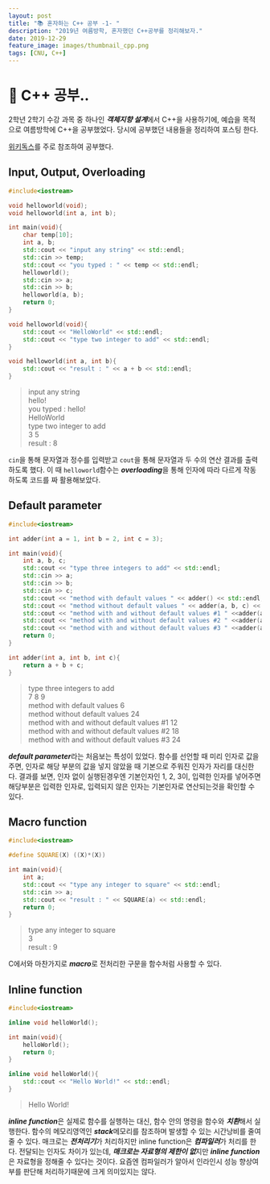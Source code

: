 ```yaml
---
layout: post
title: "📚 혼자하는 C++ 공부 -1- "
description: "2019년 여름방학, 혼자했던 C++공부를 정리해보자."
date: 2019-12-29
feature_image: images/thumbnail_cpp.png
tags: [CNU, C++]
---
```

# 👀 C++ 공부..
2학년 2학기 수강 과목 중 하나인 ***객체지향 설계***에서 C++을 사용하기에, 예습을 목적으로 여름방학에 C++을 공부했었다. 당시에 공부했던 내용들을 정리하여 포스팅 한다. 


[위키독스](https://wikidocs.net/book/1413)를 주로 참조하여 공부했다.

## Input, Output, Overloading
```cpp
#include<iostream>

void helloworld(void);
void helloworld(int a, int b);

int main(void){
    char temp[10];
    int a, b;
    std::cout << "input any string" << std::endl;
    std::cin >> temp;
    std::cout << "you typed : " << temp << std::endl;
    helloworld();
    std::cin >> a;
    std::cin >> b;
    helloworld(a, b);
    return 0;
}

void helloworld(void){
    std::cout << "HelloWorld" << std::endl;
    std::cout << "type two integer to add" << std::endl;
}

void helloworld(int a, int b){
    std::cout << "result : " << a + b << std::endl;
}
```
>input any string                                                                                                                                                                                 
>hello!                                                                                                                                                                                           
>you typed : hello!                                                                                                                                                                               
>HelloWorld                                                                                                                                                                                       
>type two integer to add                                                                                                                                                                          
>3 5                                                                                                                                                                                              
>result : 8

`cin`을 통해 문자열과 정수를 입력받고 `cout`을 통해 문자열과 두 수의 연산 결과를 출력하도록 했다. 
이 때 `helloworld`함수는 ***overloading***을 통해 인자에 따라 다르게 작동하도록 코드를 짜 활용해보았다.

## Default parameter

```cpp
#include<iostream>

int adder(int a = 1, int b = 2, int c = 3);

int main(void){
    int a, b, c;
    std::cout << "type three integers to add" << std::endl;
    std::cin >> a;
    std::cin >> b;
    std::cin >> c;
    std::cout << "method with default values " << adder() << std::endl;
    std::cout << "method without default values " << adder(a, b, c) << std::endl;
    std::cout << "method with and without default values #1 " <<adder(a) << std::endl;
    std::cout << "method with and without default values #2 " <<adder(a, b) << std::endl;
    std::cout << "method with and without default values #3 " <<adder(a, b, c) << std::endl;
    return 0;
}

int adder(int a, int b, int c){
    return a + b + c;
}
```

>type three integers to add                                                                                                                                                                       
>7 8 9                                                                                                                                                                                            
>method with default values 6                                                                                                                                                                     
>method without default values 24                                                                                                                                                                 
>method with and without default values #1 12                                                                                                                                                   
>method with and without default values #2 18                                                                                                                                                     
>method with and without default values #3 24 

***default parameter***라는 처음보는 특성이 있었다. 함수를 선언할 때 미리 인자로 값을 주면, 인자로 해당 부분의 값을 넣지 않았을 때 기본으로 주워진 인자가 자리를 대신한다. 결과를 보면, 인자 없이 실행된경우엔 기본인자인 1, 2, 3이, 입력한 인자를 넣어주면 해당부분은 입력한 인자로, 입력되지 않은 인자는 기본인자로 연산되는것을 확인할 수 있다.

## Macro function
```cpp
#include<iostream>

#define SQUARE(X) ((X)*(X))

int main(void){
    int a;
    std::cout << "type any integer to square" << std::endl;
    std::cin >> a;
    std::cout << "result : " << SQUARE(a) << std::endl;
    return 0;
}
```
>type any integer to square                                                                                                                                                                       
>3                                                                                                                                                                                                
>result : 9    

C에서와 마찬가지로 ***macro***로 전처리한 구문을 함수처럼 사용할 수 있다.

## Inline function
```cpp
#include<iostream>

inline void helloWorld();

int main(void){
    helloWorld();
    return 0;
}

inline void helloWorld(){
    std::cout << "Hello World!" << std::endl;
}
```
>Hello World!

***inline function***은 실제로 함수를 실행하는 대신, 함수 안의 명령을 함수와 ***치환***해서 실행한다. 
함수의 메모리영역인 ***stack***메모리를 참조하며 발생할 수 있는 시간낭비를 줄여줄 수 있다.
매크로는 ***전처리기***가 처리하지만 inline function은 ***컴파일러***가 처리를 한다.
전달되는 인자도 차이가 있는데, ***매크로는 자료형의 제한이 없***지만 ***inline function***은 자료형을 정해줄 수 있다는 것이다.
요즘엔 컴파일러가 알아서 인라인시 성능 향상여부를 판단해 처리하기때문에 크게 의미있지는 않다.
